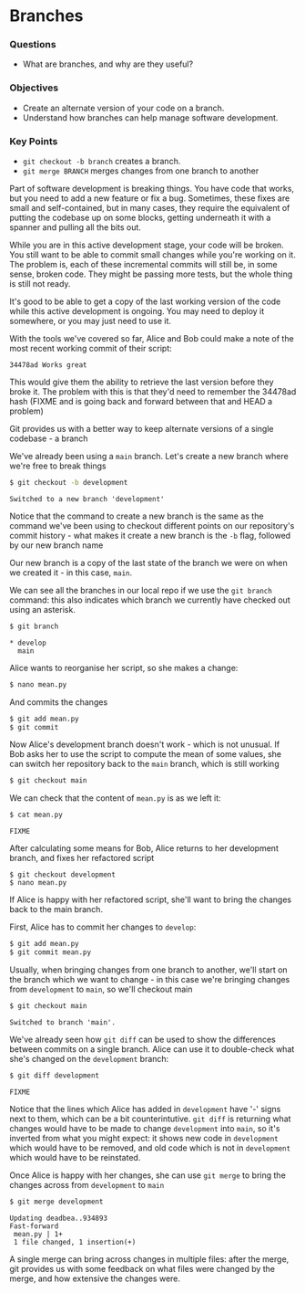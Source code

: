 # Branches

<div class="questions">

### Questions

- What are branches, and why are they useful?

</div>

<div class="objectives">

### Objectives

- Create an alternate version of your code on a branch.
- Understand how branches can help manage software development.

</div>  


<div class="keypoints">

### Key Points

- `git checkout -b branch` creates a branch.
- `git merge BRANCH` merges changes from one branch to another

</div>


Part of software development is breaking things. You have code that works, 
but you need to add a new feature or fix a bug. Sometimes, these fixes are
small and self-contained, but in many cases, they require the equivalent of
putting the codebase up on some blocks, getting underneath it with a spanner
and pulling all the bits out.

While you are in this active development stage, your code will be broken.
You still want to be able to commit small changes while you're working on it.
The problem is, each of these incremental commits will still be, in some sense,
broken code. They might be passing more tests, but the whole thing is still
not ready.

It's good to be able to get a copy of the last working version of the code
while this active development is ongoing. You may need to deploy it somewhere,
or you may just need to use it.

With the tools we've covered so far, Alice and Bob could make a note of the
most recent working commit of their script:

    34478ad Works great

This would give them the ability to retrieve the last version before they
broke it. The problem with this is that they'd need to remember the 34478ad
hash (FIXME and is going back and forward between that and HEAD a problem)

Git provides us with a better way to keep alternate versions of a single
codebase - a branch

We've already been using a `main` branch. Let's create a new branch where
we're free to break things

```bash
$ git checkout -b development
```

```output
Switched to a new branch 'development'
```

Notice that the command to create a new branch is the same as the command we've
been using to checkout different points on our repository's commit history -
what makes it create a new branch is the `-b` flag, followed by our new branch
name

Our new branch is a copy of the last state of the branch we were on when we
created it - in this case, `main`.

We can see all the branches in our local repo if we use the `git branch`
command: this also indicates which branch we currently have checked out using
an asterisk.

```bash
$ git branch
```

```output
* develop
  main
```

Alice wants to reorganise her script, so she makes a change:

```bash
$ nano mean.py
```

And commits the changes

```bash
$ git add mean.py
$ git commit
```

Now Alice's development branch doesn't work - which is not unusual. If Bob
asks her to use the script to compute the mean of some values, she can switch
her repository back to the `main` branch, which is still working

```bash
$ git checkout main
```

We can check that the content of `mean.py` is as we left it:

```bash
$ cat mean.py
```

```output
FIXME
```

After calculating some means for Bob, Alice returns to her development branch,
and fixes her refactored script

```
$ git checkout development
$ nano mean.py
```

If Alice is happy with her refactored script, she'll want to bring the changes
back to the main branch. 

First, Alice has to commit her changes to `develop`:

```bash
$ git add mean.py
$ git commit mean.py
```

Usually, when bringing changes from one branch to another, we'll start on the 
branch which we want to change - in this case we're bringing changes from
`development` to `main`, so we'll checkout main

```bash
$ git checkout main
```

```output
Switched to branch 'main'.
```
We've already seen how `git diff` can be used to show the differences between 
commits on a single branch. Alice can use it to double-check what she's
changed on the `development` branch:

```bash
$ git diff development
```

```output
FIXME
```
Notice that the lines which Alice has added in `development` have '-' signs
next to them, which can be a bit counterintutive. `git diff` is returning what
changes would have to be made to change `development` into `main`, so it's
inverted from what you might expect: it shows new code in `development` which
would have to be removed, and old code which is not in `development` which 
would have to be reinstated.

Once Alice is happy with her changes, she can use `git merge` to bring the
changes across from `development` to `main`

```bash
$ git merge development
```

```output
Updating deadbea..934893
Fast-forward
 mean.py | 1+
 1 file changed, 1 insertion(+)
```
A single merge can bring across changes in multiple files: after the merge, 
git provides us with some feedback on what files were changed by the merge, and
how extensive the changes were.

